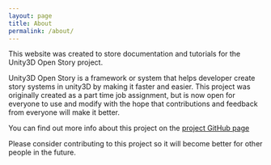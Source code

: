 ```yaml
---
layout: page
title: About
permalink: /about/
---
```


This website was created to store documentation and tutorials for the Unity3D Open Story project.

Unity3D Open Story is a framework or system that helps developer create story systems in unity3D by making it faster and easier. 
This project was originally created as a part time job assignment, but is now open for everyone to use and modify with the hope that contributions and feedback from everyone will make it better.

You can find out more info about this project on the [project GitHub page](https://github.com/as3mbus/Dialogue-and-Story-Unity)

Please consider contributing to this project so it will become better for other people in the future.